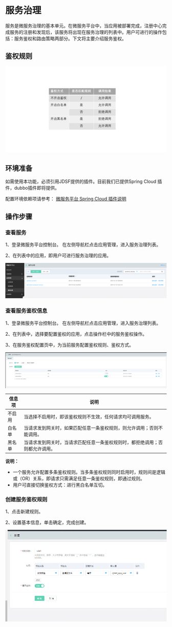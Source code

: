 #  服务治理
服务是微服务治理的基本单元。在微服务平台中，当应用被部署完成，注册中心完成服务的注册和发现后，该服务将出现在服务治理的列表中。用户可进行的操作包括：服务鉴权和路由策略两部分。下文将主要介绍服务鉴权。

## 鉴权规则
![](../../../../../image/Internet-Middleware/JD-Distributed-Service-Framework/table-jq.png)


## 环境准备

如需使用本功能，必须引用JDSF提供的插件。目前我们已提供Spring Cloud 插件，dubbo插件即将提供。

配置环境依赖项请参考： [微服务平台 Spring Cloud 插件说明](../../Getting-Started/JDSF-Plugin.md)



## 操作步骤

### 查看服务

1、登录微服务平台控制台。	在左侧导航栏点击应用管理，进入服务治理列表。

2、在列表中的应用，即用户可进行服务治理的应用。

![](../../../../../image/Internet-Middleware/JD-Distributed-Service-Framework/ser-list-20191211.png)

### 查看服务鉴权信息

1、登录微服务平台控制台。	在左侧导航栏点击应用管理，进入服务治理列表。

2、在列表中，选择要配置鉴权的应用，点击操作栏中的服务鉴权操作。

3、在服务鉴权配置页中，为当前服务配置鉴权规则、鉴权方式。

![](../../../../../image/Internet-Middleware/JD-Distributed-Service-Framework/ser-ffjq-list.png)

| 信息项 |说明 |
|---|---|
| 不启用 | 当选择不启用时，即该鉴权规则不生效，任何请求均可调用服务。 |
| 白名单 | 当请求发到网关时，如果匹配任意一条鉴权规则，则允许调用；否则不能调用。 |
| 黑名单 | 当请求发到网关时，当请求匹配任意一条鉴权规则时，都拒绝调用；否则都允许调用。 |

**说明：**
-  一个服务允许配置多条鉴权规则。当多条鉴权规则同时启用时，规则间是逻辑或（OR）关系，即请求只需满足任意一条鉴权规则，即通过规则。
-  用户可直接切换鉴权方式：进行黑白名单互切。


### 创建服务鉴权规则
1、点击新建规则。

2、设置基本信息，单击确定，完成创建。

![](../../../../../image/Internet-Middleware/JD-Distributed-Service-Framework/ser-ffjq-add.png)




